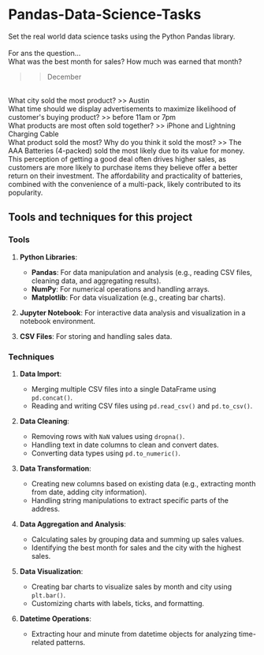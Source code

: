 # Pandas-Data-Science-Tasks
Set the real world data science tasks using the Python Pandas library.
<br><br>
For ans the question...<br>
What was the best month for sales? How much was earned that month?
>> December
<br>
 What city sold the most product?
>> Austin
 <br>
 What time should we display advertisements to maximize likelihood of customer's buying product?
>> before 11am or 7pm
<br>
What products are most often sold together?
>> iPhone and Lightning Charging Cable
<br>
What product sold the most? Why do you think it sold the most?
>> The AAA Batteries (4-packed) sold the most likely due to its value for money. This perception of getting a good deal often drives higher sales, as customers are more likely to purchase items they believe offer a better return on their investment. The affordability and practicality of batteries, combined with the convenience of a multi-pack, likely contributed to its popularity.


## Tools and techniques for this project

### **Tools**

1. **Python Libraries**:
   - **Pandas**: For data manipulation and analysis (e.g., reading CSV files, cleaning data, and aggregating results).
   - **NumPy**: For numerical operations and handling arrays.
   - **Matplotlib**: For data visualization (e.g., creating bar charts).

2. **Jupyter Notebook**: For interactive data analysis and visualization in a notebook environment.

3. **CSV Files**: For storing and handling sales data.

### **Techniques**

1. **Data Import**:
   - Merging multiple CSV files into a single DataFrame using `pd.concat()`.
   - Reading and writing CSV files using `pd.read_csv()` and `pd.to_csv()`.

2. **Data Cleaning**:
   - Removing rows with `NaN` values using `dropna()`.
   - Handling text in date columns to clean and convert dates.
   - Converting data types using `pd.to_numeric()`.

3. **Data Transformation**:
   - Creating new columns based on existing data (e.g., extracting month from date, adding city information).
   - Handling string manipulations to extract specific parts of the address.

4. **Data Aggregation and Analysis**:
   - Calculating sales by grouping data and summing up sales values.
   - Identifying the best month for sales and the city with the highest sales.

5. **Data Visualization**:
   - Creating bar charts to visualize sales by month and city using `plt.bar()`.
   - Customizing charts with labels, ticks, and formatting.

6. **Datetime Operations**:
   - Extracting hour and minute from datetime objects for analyzing time-related patterns.
